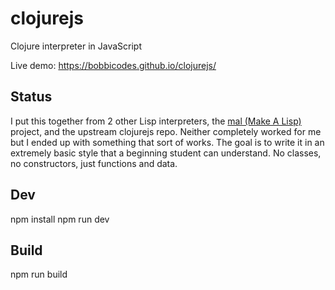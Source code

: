 # clojurejs

Clojure interpreter in JavaScript

Live demo: https://bobbicodes.github.io/clojurejs/

## Status

I put this together from 2 other Lisp interpreters, the [mal (Make A Lisp)](https://github.com/kanaka/mal) project, and the upstream clojurejs repo. Neither completely worked for me but I ended up with something that sort of works. The goal is to write it in an extremely basic style that a beginning student can understand. No classes, no constructors, just functions and data.

## Dev

npm install
npm run dev

## Build

npm run build